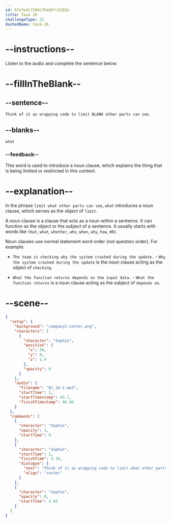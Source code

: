 ```yaml
---
id: 67e7e417289c764dbfc5202e
title: Task 26
challengeType: 22
dashedName: task-26
---
```


<!-- (Audio) Sophie: Think of it as wrapping code to limit what other parts can see. -->

# --instructions--

Listen to the audio and complete the sentence below.

# --fillInTheBlank--

## --sentence--

`Think of it as wrapping code to limit BLANK other parts can see.`

## --blanks--

`what`

### --feedback--

This word is used to introduce a noun clause, which explains the thing that is being limited or restricted in this context.

# --explanation--

In the phrase `limit what other parts can see`, `what` introduces a noun clause, which serves as the object of `limit`.

A noun clause is a clause that acts as a noun within a sentence. It can function as the object or the subject of a sentence. It usually starts with words like `that`, `what`, `whether`, `who`, `when`, `why`, `how`, etc.

Noun clauses use normal statement word order (not question order). For example:

- `The team is checking why the system crashed during the update.` - `Why the system crashed during the update` is the noun clause acting as the object of `checking`.
   
- `What the function returns depends on the input data.` - `What the function returns` is a noun clause acting as the subject of `depends on`.

# --scene--

```json
{
  "setup": {
    "background": "company2-center.png",
    "characters": [
      {
        "character": "Sophie",
        "position": {
          "x": 50,
          "y": 0,
          "z": 1.4
        },
        "opacity": 0
      }
    ],
    "audio": {
      "filename": "B1_16-1.mp3",
      "startTime": 1,
      "startTimestamp": 43.7,
      "finishTimestamp": 46.86
    }
  },
  "commands": [
    {
      "character": "Sophie",
      "opacity": 1,
      "startTime": 0
    },
    {
      "character": "Sophie",
      "startTime": 1,
      "finishTime": 4.16,
      "dialogue": {
        "text": "Think of it as wrapping code to limit what other parts can see.",
        "align": "center"
      }
    },
    {
      "character": "Sophie",
      "opacity": 0,
      "startTime": 4.66
    }
  ]
}
```
